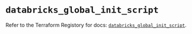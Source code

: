 # `databricks_global_init_script`

Refer to the Terraform Registory for docs: [`databricks_global_init_script`](https://registry.terraform.io/providers/databricks/databricks/1.28.1/docs/resources/global_init_script).

